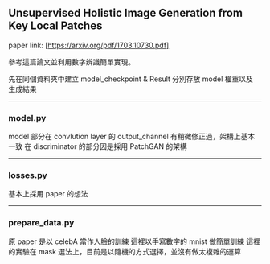 ## Unsupervised Holistic Image Generation from Key Local Patches
paper link: [https://arxiv.org/pdf/1703.10730.pdf]

參考這篇論文並利用數字辨識簡單實現。

先在同個資料夾中建立 model_checkpoint & Result
分別存放 model 權重以及 生成結果

---
### model.py 
model 部分在 convlution layer 的 output_channel 有稍微修正過，架構上基本一致
在 discriminator 的部分因是採用 PatchGAN 的架構

---
### losses.py 
基本上採用 paper 的想法

---
### prepare_data.py 
原 paper 是以 celebA 當作人臉的訓練
這裡以手寫數字的 mnist 做簡單訓練
這裡的實驗在 mask 選法上，目前是以隨機的方式選擇，並沒有做太複雜的運算
